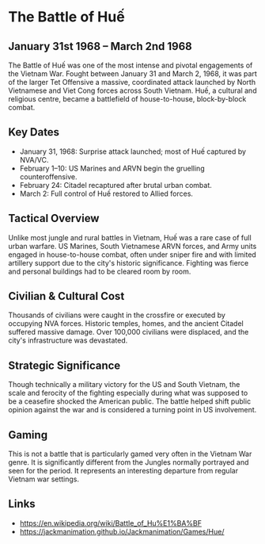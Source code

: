 # The Battle of Huế

## January 31st 1968 – March 2nd 1968

The Battle of Huế was one of the most intense and pivotal engagements of the Vietnam War. Fought between January 31 and March 2, 1968, it was part of the larger Tet Offensive a massive, coordinated attack launched by North Vietnamese and Viet Cong forces across South Vietnam. Huế, a cultural and religious centre, became a battlefield of house-to-house, block-by-block combat.

## Key Dates

- January 31, 1968: Surprise attack launched; most of Huế captured by NVA/VC.
- February 1–10: US Marines and ARVN begin the gruelling counteroffensive.
- February 24: Citadel recaptured after brutal urban combat.
- March 2: Full control of Huế restored to Allied forces.

## Tactical Overview

Unlike most jungle and rural battles in Vietnam, Huế was a rare case of full urban warfare. US Marines, South Vietnamese ARVN forces, and Army units engaged in house-to-house combat, often under sniper fire and with limited artillery support due to the city's historic significance. Fighting was fierce and personal buildings had to be cleared room by room.


## Civilian & Cultural Cost

Thousands of civilians were caught in the crossfire or executed by occupying NVA forces. Historic temples, homes, and the ancient Citadel suffered massive damage. Over 100,000 civilians were displaced, and the city's infrastructure was devastated.

## Strategic Significance

Though technically a military victory for the US and South Vietnam, the scale and ferocity of the fighting especially during what was supposed to be a ceasefire shocked the American public. The battle helped shift public opinion against the war and is considered a turning point in US involvement.

## Gaming

This is not a battle that is particularly gamed very often in the Vietnam War genre. It is significantly different from the Jungles normally portrayed and seen for the period. It represents an interesting departure from regular Vietnam war settings.

## Links

- https://en.wikipedia.org/wiki/Battle_of_Hu%E1%BA%BF
- https://jackmanimation.github.io/Jackmanimation/Games/Hue/
